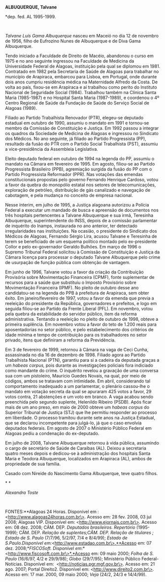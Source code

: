 **ALBUQUERQUE, Talvane**

\*dep. fed. AL 1995-1999.

 

*Talvane Luís Gama Albuquerque* nasceu em Maceió no dia 12 de novembro
de 1956, filho de Eufrozino Nunes de Albuquerque e de Diva Gama
Albuquerque.

Tendo iniciado a Faculdade de Direito de Macéio, abandonou o curso em
1975 e no ano seguinte ingressou na Faculdade de Medicina da
Universidade Federal de Alagoas, instituição pela qual se diplomou em
1981. Contratado em 1982 pela Secretaria de Saúde de Alagoas para
trabalhar no município de Arapiraca, embarcou para Lisboa, em Portugal,
onde durante dois anos cumpriu residência médica na Maternidade Alfredo
da Costa. De volta ao país, fixou-se em Arapiraca e aí trabalhou como
perito do Instituto Nacional de Seguridade Social (1984). Trabalhou
também na Clínica Santa Maria (1985-1987) e no Hospital Santa Maria
(1987-1989), e coordenou o 4º Centro Regional de Saúde da Fundação de
Saúde do Serviço Social de Alagoas (1989).

Filiado ao Partido Trabalhista Renovador (PTR), elegeu-se deputado
estadual em outubro de 1990, assumiu o mandato em 1991 e tornou-se
membro da Comissão de Constituição e Justiça. Em 1992 passou a integrar
os quadros da Sociedade de Medicina de Alagoas e ingressou no Sindicato
dos Médicos. No ano seguinte, já filiado ao Partido Progressista (PP),
resultado da fusão do PTR com o Partido Social Trabalhista (PST),
assumiu a vice-presidência da Assembleia Legislativa.

Eleito deputado federal em outubro de 1994 na legenda do PP, assumiu o
mandato na Câmara em fevereiro de 1995. Em agosto, filiou-se ao Partido
Progressista Brasileiro (PPB), agremiação surgida da fusão do PP com o
Partido Progressista Reformador (PPR). Nas votações das emendas
constitucionais propostas pelo governo Fernando Henrique Cardoso, votou
a favor da quebra do monopólio estatal nos setores de telecomunicações,
exploração de petróleo, distribuição de gás canalizado e navegação de
cabotagem, e pela mudança no conceito de empresa nacional.

Nesse ínterim, em julho de 1995, a Justiça alagoana autorizou a Polícia
Federal a executar um mandado de busca e apreensão de documentos nos
três hospitais pertencentes a Talvane Albuquerque e sua irmã, Teresinha
Albuquerque, superintendente do INSS, depois de a comissão parlamentar
de inquérito do Inamps, instaurada no ano anterior, ter detectado
irregularidades nas instituições. Na ocasião, o presidente do Sindicato
dos Médicos de Alagoas, Fernando Sérgio Lira, acusou Talvane e Teresinha
de terem se beneficiado de um esquema político montado pelo
ex-presidente Collor e pelo ex-governador Geraldo Bulhões. Em março de
1996 o Supremo Tribunal Federal solicitou à Comissão de Constituição e
Justiça da Câmara licença para processar o deputado Talvane Albuquerque
pelo crime de usurpação de função pública com obtenção de vantagem.

Em junho de 1996, Talvane votou a favor da criação da Contribuição
Provisória sobre Movimentação Financeira (CPMF), fonte suplementar de
recursos para a saúde que substituiu o Imposto Provisório sobre
Movimentação Financeira (IPMF). No pleito de outubro desse ano
candidatou-se na legenda do PPB à prefeitura de Arapiraca, sem obter
êxito. Em janeiro/fevereiro de 1997, votou a favor da emenda que previa
a reeleição do presidente da República, governadores e prefeitos, e logo
em seguida filiou-se ao Partido da Frente Liberal (PFL). Em novembro,
votou pela quebra da estabilidade do servidor público, item da reforma
administrativa. Tentando a reeleição no pleito de outubro de 1998,
obteve a primeira suplência. Em novembro votou a favor do teto de 1.200
reais para aposentadorias no setor público, e pelo estabelecimento dos
critérios de idade mínima e tempo de contribuição para os trabalhadores
no setor privado, itens que definiram a reforma da Previdência.

Em 3 de fevereiro de 1999, retornou à Câmara na vaga de Ceci Cunha,
assassinada no dia 16 de dezembro de 1998. Filiado agora ao Partido
Trabalhista Nacional (PTN), garantiu para si a cadeira da deputada
graças a um *habeas corpus,* pois durante as investigações policiais
fora indiciado como mandante do crime. O inquérito revelou a gravação de
uma conversa sua com um pistoleiro, Maurício Guedes Novais, na qual, por
meio de códigos, ambos se tratavam com intimidade. Em abril,
considerando tal comportamento inadequado a um parlamentar, o plenário
cassou-lhe o mandato em votação secreta da qual se apuraram 425 votos a
favor, 29 votos contra, 21 abstenções e um voto em branco. A vaga acabou
sendo preenchida pelo segundo suplente, Helenildo Ribeiro (PSDB). Após
ficar mais de um ano preso, em maio de 2000 obteve um *habeas corpus* do
Superior Tribunal de Justiça (STJ) que lhe permitiu responder ao
processo em liberdade. O processo tramitou durante sete anos na Justiça
Estadual, que se declarou incompetente para julgá-lo, já que o caso
envolvia deputados federais. Em agosto de 2007 o Ministério Público
Federal em Alagoas pediu a condenação do ex-deputado.

Em julho de 2008, Talvane Albuquerque retornou à vida pública, assumindo
o cargo de secretário de Saúde de Caraíbas (AL). Deixou a secretaria
quatro meses depois e dedicou-se à administração dos hospitais Santa
Maria e Teodora Albuquerque, localizados em Arapiraca (AL), ambos de
propriedade de sua família.

Casado com Nireide do Nascimento Gama Albuquerque, teve quatro filhos.

* *

*Alexandra Toste*

 

FONTES:**Alagoas 24 Horas. Disponível em :
\<http://www.alagoas24horas.com.br\>. Acesso em: 28 fev. 2008, 03 jul
2008; Alagoas VIP. Disponível em: \<http://www.ejornais.com.br\>. Acesso
em: 08 dez. 2008; CÂM. DEP. *Deputados brasileiros. Repertório*
(1995-1999); CÂM. DEP. *Relação de suplentes;*CÂM. DEP*. Relação de
titulares ;* *Estado de S. Paulo* (7/7/96, 5/2/97, 7/4 e 8/4/99);
*Estado de S.Paulo.*Disponível
em*:*\<http://www.estadao.com.br\>.**Acesso em: 07 dez.
2008;**FISCOSoft. Disponível
em*:*\<http://www.fiscosoft.com.br\>*.*Acesso em: 09 maio 2000; *Folha
de S. Paulo* (16/6/97, 4/2 e 29/9/98); *Globo* (29/7/95); Ministério
Público Federal-Notícias. Disponível em: 
\<http://noticias.pgr.mgf.gov.br\>. Acesso em: 21 ago. 2007; Portal
Direito2. Disponível em: \<http://www.direito2.com.br\>. Acesso em: 17
mar. 2000, 09 maio 2000; *Veja* (24/2, 24/3 e 14/4/99).

